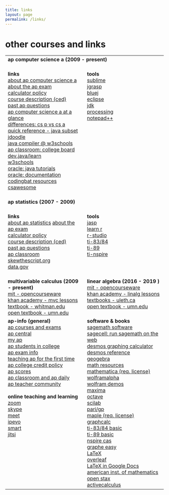 ```yaml
---
title: links
layout: page
permalink: /links/
---
```


# other courses and links

<table width="100%" border="0">
<tr>
<td colspan="2">
<strong> ap computer science a (2009 - present) </strong> <br><br>
<!-- <i> AP Computer Science A is both a college-prep course for potential computer science majors and a foundation course for students planning to study in other fields such as mathematics, engineering, physics, chemistry, and geology. The course emphasizes methodology, procedural abstraction, and in-depth study of algorithms, data structures, and data abstractions. Instruction includes preparation for the AP Computer Science A exam in May. In this course, students apply the programming tools they have learned to real-life examples on their own. Computer science is more than just programming; students who successfully complete the course will have an understanding of Java and the ability to adapt to any new programming language. </i>
-->
</td>
</tr>

<tr>
<td width="50%" valign="top">
<b>links</b><br />
<a href="https://apstudents.collegeboard.org/courses/ap-computer-science-a" target="_blank">about ap computer science a</a><br>
<a href="https://apstudents.collegeboard.org/courses/ap-computer-science-a/assessment" target="_blank">about the ap exam</a><br>
<a href="https://apstudents.collegeboard.org/exam-policies-guidelines/calculator-policies" target="_blank">calculator policy</a><br>
<a href="https://apcentral.collegeboard.org/media/pdf/ap-computer-science-a-course-and-exam-description.pdf" target="_blank">course description (ced)</a><br>
<a href="https://apcentral.collegeboard.org/courses/ap-computer-science-a/exam/past-exam-questions" target="_blank">past ap questions</a><br>
<a href="https://apcentral.collegeboard.org/media/pdf/ap-computer-science-a-course-at-a-glance.pdf" target="_blank">ap computer science a at a glance</a> <br>
<a href="https://blog.collegeboard.org/difference-between-ap-computer-science-principles-and-ap-computer-science" target="_blank">differences: cs p vs cs a</a><br>
<a href="https://apcentral.collegeboard.org/media/pdf/ap-computer-science-a-java-quick-reference_0.pdf" target="_blank">quick reference - java subset</a><br>
<a href="https://www.jdoodle.com/online-java-compiler/" target="_blank">jdoodle</a> <br> 
<a href="https://www.w3schools.com/java/tryjava.asp?filename=demo_compiler" target="_blank">java compiler @ w3schools</a><br>
<a href="https://apclassroom.collegeboard.org/8" target="_blank">ap classroom: college board</a><br>
<a href="https://dev.java/learn/" target="_blank">dev.java/learn</a> <br>
<a href="https://www.w3schools.com/java/default.asp" target="_blank">w3schools</a> <br>
<a href="https://docs.oracle.com/javase/tutorial/" target="_blank">oracle: java tutorials</a><br> 
<a href="https://docs.oracle.com/javase/8/docs/api/" target="_blank">oracle: documentation</a><br>
<a href="http://codingbat.com/java" target="_blank">codingbat resources</a> <br>
<a href="https://runestone.academy/ns/books/published/csawesome/Unit1-Getting-Started/topic-1-2-java-intro.html?mode=browsing" target="_blank"> csawesome</a> <br> <br>
</td>
<td width="50%" valign="top">
<b>tools</b><br />
<a href="https://www.sublimetext.com/" target="_blank">sublime</a><br>
<a href="https://www.jgrasp.org/" target="_blank">jgrasp</a><br>
<a href="https://www.bluej.org/" target="_blank">bluej </a><br>
<a href="https://www.eclipse.org/" target="_blank">eclipse</a><br>
<a href="https://www.oracle.com/java/technologies/downloads/" target="_blank">jdk</a><br>
<a href="https://processing.org/" target="_blank">processing</a> <br>
<a href="https://notepad-plus-plus.org/downloads/" target="_blank">notepad++</a><br>
</td>
</tr>
<tr>
<td colspan="2">  
<strong> ap statistics (2007 - 2009)</strong> <br><br>
</td>
</tr>

<tr>
<td width="50%" valign="top">
<b>links</b><br />
<a href="https://apstudents.collegeboard.org/courses/ap-statistics" target="_blank">about ap statistics</a>
<a href="https://apstudents.collegeboard.org/courses/ap-statistics/assessment" target="_blank">about the ap exam</a> <br> 
<a href="https://apstudents.collegeboard.org/exam-policies-guidelines/calculator-policies" target="_blank">calculator policy</a><br>
<a href="https://apcentral.collegeboard.org/media/pdf/ap-statistics-course-and-exam-description.pdf" target="_blank">course description (ced)</a> <br>
<a href="https://apcentral.collegeboard.org/courses/ap-statistics/exam/past-exam-questions" target="_blank">past ap questions</a><br>
<a href="https://apclassroom.collegeboard.org/33/home" target="_blank">ap classroom</a> <br>
<a href="https://skewthescript.org/ap-stats-curriculum" target="_blank">skewthescript.org</a> <br>
<a href="https://data.gov/" target="_blank">data.gov</a> <br><br>
</td>
<td width="50%" valign="top">
<b>tools</b><br />
<a href="https://jasp-stats.org/" target="_blank">jasp</a> <br>
<a href="https://www.w3schools.com/r/default.asp" target="_blank">learn r</a><br>
 <a href="https://posit.co/download/rstudio-desktop/" target="_blank">r-studio</a><br>
<a href="https://www.ticalc.org/pub/83plus/basic/math/statistics/" target="_blank">ti-83/84</a><br>
<a href="https://education.ti.com/en/software/details/en/31FC737C43CF43B0ADA1CF67420C3AA8/89statisticswithlisteditor" target="_blank">ti-89</a> <br>
<a href="https://www.mathlore.net/files/TInspireCX_Skills_for_APstats.pdf" target="_blank"> ti-nspire </a> <br>
</td>
</tr>

<tr>
<td width="50%" valign="top">
<strong> multivariable calculus (2009 - present) </strong><br>
<a href="https://ocw.mit.edu/courses/18-02sc-multivariable-calculus-fall-2010/" target="_blank">mit - opencourseware</a><br>
<a href="https://www.khanacademy.org/math/multivariable-calculus" target="_blank">khan academy - mvc lessons</a> <br>
<a href="https://www.whitman.edu/mathematics/multivariable/multivariable.pdf" target="_blank"> textbook - whitman.edu</a> <br>
<a href="https://open.umn.edu/opentextbooks/textbooks/780" target="_blank">open textbook - umn.edu</a> <br>
</td>
<td width="50%" valign="top">
<strong> linear algebra (2016 - 2019 ) </strong> <br>
<a href="https://ocw.mit.edu/courses/18-06sc-linear-algebra-fall-2011/" target="_blank"> mit - opencourseware</a><br>
<a href="https://www.khanacademy.org/math/linear-algebra" target="_blank">khan academy - linalg lessons</a> <br>
<a href="https://opentext.uleth.ca/linalg.html" target="_blank"> textbooks - uleth.ca</a> <br>
<a href="https://open.umn.edu/opentextbooks/textbooks/5" target="_blank">open textbook - umn.edu</a> <br>
</td>
</tr>

<tr>
<td width="50%" valign="top">
<strong> ap-info (general) </strong> <br>
<a href="https://apstudents.collegeboard.org/course-index-page" target="_blank">ap courses and exams </a> <br>
<a href="https://apcentral.collegeboard.org/" target="_blank">ap central</a><br>
<a href="https://myap.collegeboard.org/login" target="_blank">my ap</a> <br>
<a href="https://apcentral.collegeboard.org/media/pdf/ap-students-in-college.pdf" target="_blank">ap students in college</a> <br>
<a href="https://apcentral.collegeboard.org/exam-administration-ordering-scores" target="_blank">ap exam info</a> <br>
<a href="https://apcentral.collegeboard.org/instructional-resources/teaching-ap-first-time" target="_blank"> teaching ap for the first time</a> <br>
<a href="https://apstudents.collegeboard.org/getting-credit-placement/search-policies" target="_blank"> ap college credit policy</a> <br>
<a href="https://apstudents.collegeboard.org/view-scores" target="_blank">ap scores</a> <br>
<a href="https://apcentral.collegeboard.org/instructional-resources/ap-classroom" target="_blank">ap classroom and ap daily</a> <br>
<a href="https://apcommunity.collegeboard.org/" target="_blank">ap teacher community</a> <br> <br>
<strong> online teaching and learning</strong> <br>
<a href="https://zoom.us/download" target="_blank">zoom</a><br>
<a href="https://www.skype.com/en/get-skype/" target="_blank">skype</a><br>
<a href="https://meet.google.com/" target="_blank">meet</a><br>
<a href="https://www.ipevo.com/software" target="_blank">ipevo</a> <br>
<a href="https://support.smarttech.com/software/smart-notebook" target="_blank"> smart</a><br>
<a href="https://meet.jit.si/" target="_blank">jitsi</a><br>

</td>
<td width="50%" valign="top">
<strong> software & books</strong><br>
<a href="https://www.sagemath.org/" target="_blank">sagemath software</a> <br>
<a href="https://sagecell.sagemath.org/" target="_blank"> sagecell: run sagemath on the web</a> <br>
<a href="https://www.desmos.com/calculator" target="_blank">desmos graphing calculator</a> <br>
<a href="https://help.desmos.com/hc/en-us/categories/4406369954701-Graphing-Calculator" target="_blank">desmos reference</a><br>
<a href="https://www.geogebra.org/?lang=en" target="_blank">geogebra</a><br> 
<a href="https://www.geogebra.org/math" target="_blank"> math resources</a><br>
<a href="https://www.wolfram.com/mathematica/" target="_blank">mathematica (req. license)</a> <br>
<a href="https://www.wolframalpha.com/" target="_blank">wolframalpha</a> <br>
<a href="https://demonstrations.wolfram.com/" target="_blank"> wolfram demos</a><br>
<a href="https://maxima.sourceforge.io/" target="_blank">maxima</a><br>
<a href="https://octave.org/" target="_blank">octave</a><br>
<a href="https://www.scilab.org/" target="_blank">scilab</a><br>
<a href="https://pari.math.u-bordeaux.fr/" target="_blank">pari/gp</a><br>
<a href="https://www.maplesoft.com/products/Maple/features/" target="_blank">maple (req. license)</a><br>
<a href="https://www.graphcalc.com/download.shtml" target="_blank">graphcalc</a> <br>
<a href="https://www.ticalc.org/pub/83plus/basic/math/" target="_blank"> ti-83/84 basic</a> <br>
<a href="https://www.ticalc.org/pub/89/basic/math/" target="_blank"> ti-89 basic</a> <br>
<a href="https://education.ti.com/en/software/details/en/a78091cd540843d68ab8ee5853c84828/student-nspirecx" target="_blank">nspire cas</a><br>
<a href="https://archive.org/details/tucows_343020_Graphe_Easy" target="_blank"> graphe easy</a> <br>
<a href="https://www.latex-project.org/" target="_blank">LaTeX</a><br>
<a href="https://www.overleaf.com/" target="_blank">overleaf</a><br>
<a href="https://embracingtherandom.com/software/latex-and-google-docs/" target="_blank"> LaTeX in Google Docs</a><br>
<a href="https://aimath.org/textbooks/approved-textbooks/" target="_blank"> american inst. of mathematics</a> <br>
<a href="https://openstax.org/" target="_blank"> open stax</a> <br>
<a href="https://activecalculus.org/" target="_blank"> activecalculus</a> <br>
</td>
</tr>
</table>
